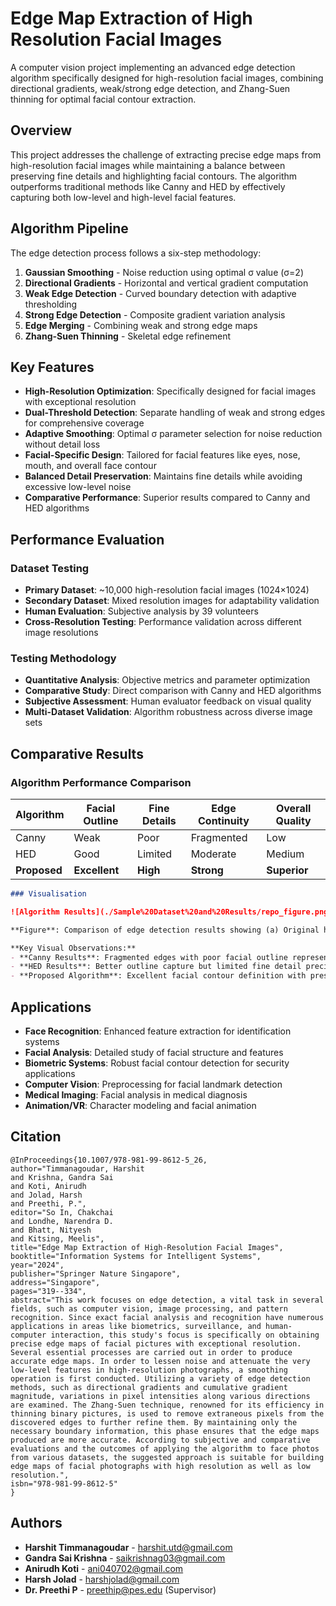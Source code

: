 # Edge Map Extraction of High Resolution Facial Images

A computer vision project implementing an advanced edge detection algorithm specifically designed for high-resolution facial images, combining directional gradients, weak/strong edge detection, and Zhang-Suen thinning for optimal facial contour extraction.

## Overview

This project addresses the challenge of extracting precise edge maps from high-resolution facial images while maintaining a balance between preserving fine details and highlighting facial contours. The algorithm outperforms traditional methods like Canny and HED by effectively capturing both low-level and high-level facial features.

## Algorithm Pipeline

The edge detection process follows a six-step methodology:

1. **Gaussian Smoothing** - Noise reduction using optimal σ value (σ=2)
2. **Directional Gradients** - Horizontal and vertical gradient computation
3. **Weak Edge Detection** - Curved boundary detection with adaptive thresholding
4. **Strong Edge Detection** - Composite gradient variation analysis
5. **Edge Merging** - Combining weak and strong edge maps
6. **Zhang-Suen Thinning** - Skeletal edge refinement

## Key Features

- **High-Resolution Optimization**: Specifically designed for facial images with exceptional resolution
- **Dual-Threshold Detection**: Separate handling of weak and strong edges for comprehensive coverage
- **Adaptive Smoothing**: Optimal σ parameter selection for noise reduction without detail loss
- **Facial-Specific Design**: Tailored for facial features like eyes, nose, mouth, and overall face contour
- **Balanced Detail Preservation**: Maintains fine details while avoiding excessive low-level noise
- **Comparative Performance**: Superior results compared to Canny and HED algorithms

## Performance Evaluation

### Dataset Testing
- **Primary Dataset**: ~10,000 high-resolution facial images (1024×1024)
- **Secondary Dataset**: Mixed resolution images for adaptability validation
- **Human Evaluation**: Subjective analysis by 39 volunteers
- **Cross-Resolution Testing**: Performance validation across different image resolutions

### Testing Methodology
- **Quantitative Analysis**: Objective metrics and parameter optimization
- **Comparative Study**: Direct comparison with Canny and HED algorithms
- **Subjective Assessment**: Human evaluator feedback on visual quality
- **Multi-Dataset Validation**: Algorithm robustness across diverse image sets

## Comparative Results

### Algorithm Performance Comparison

| Algorithm | Facial Outline | Fine Details | Edge Continuity | Overall Quality |
|-----------|---------------|--------------|-----------------|-----------------|
| Canny     | Weak          | Poor         | Fragmented      | Low            |
| HED       | Good          | Limited      | Moderate        | Medium         |
| **Proposed** | **Excellent** | **High**     | **Strong**      | **Superior**   |

```markdown
### Visualisation

![Algorithm Results](./Sample%20Dataset%20and%20Results/repo_figure.png)

**Figure**: Comparison of edge detection results showing (a) Original high-resolution facial images, (b) Canny edge detection output, (c) HED (Holistically-Nested Edge Detection) results, and (d) Proposed algorithm output. The proposed method demonstrates superior facial outline capture, enhanced edge continuity, and optimal balance between fine detail preservation and noise reduction.

**Key Visual Observations:**
- **Canny Results**: Fragmented edges with poor facial outline representation
- **HED Results**: Better outline capture but limited fine detail precision  
- **Proposed Algorithm**: Excellent facial contour definition with preserved fine details and strong edge connectivity
```

## Applications
- **Face Recognition**: Enhanced feature extraction for identification systems
- **Facial Analysis**: Detailed study of facial structure and features
- **Biometric Systems**: Robust facial contour detection for security applications
- **Computer Vision**: Preprocessing for facial landmark detection
- **Medical Imaging**: Facial analysis in medical diagnosis
- **Animation/VR**: Character modeling and facial animation

## Citation
```
@InProceedings{10.1007/978-981-99-8612-5_26,
author="Timmanagoudar, Harshit
and Krishna, Gandra Sai
and Koti, Anirudh
and Jolad, Harsh
and Preethi, P.",
editor="So In, Chakchai
and Londhe, Narendra D.
and Bhatt, Nityesh
and Kitsing, Meelis",
title="Edge Map Extraction of High-Resolution Facial Images",
booktitle="Information Systems for Intelligent Systems",
year="2024",
publisher="Springer Nature Singapore",
address="Singapore",
pages="319--334",
abstract="This work focuses on edge detection, a vital task in several fields, such as computer vision, image processing, and pattern recognition. Since exact facial analysis and recognition have numerous applications in areas like biometrics, surveillance, and human-computer interaction, this study's focus is specifically on obtaining precise edge maps of facial pictures with exceptional resolution. Several essential processes are carried out in order to produce accurate edge maps. In order to lessen noise and attenuate the very low-level features in high-resolution photographs, a smoothing operation is first conducted. Utilizing a variety of edge detection methods, such as directional gradients and cumulative gradient magnitude, variations in pixel intensities along various directions are examined. The Zhang-Suen technique, renowned for its efficiency in thinning binary pictures, is used to remove extraneous pixels from the discovered edges to further refine them. By maintaining only the necessary boundary information, this phase ensures that the edge maps produced are more accurate. According to subjective and comparative evaluations and the outcomes of applying the algorithm to face photos from various datasets, the suggested approach is suitable for building edge maps of facial photographs with high resolution as well as low resolution.",
isbn="978-981-99-8612-5"
}
```

## Authors
- **Harshit Timmanagoudar** - harshit.utd@gmail.com
- **Gandra Sai Krishna** - saikrishnag03@gmail.com
- **Anirudh Koti** - ani040702@gmail.com
- **Harsh Jolad** - harshjolad@gmail.com
- **Dr. Preethi P** - preethip@pes.edu (Supervisor)
